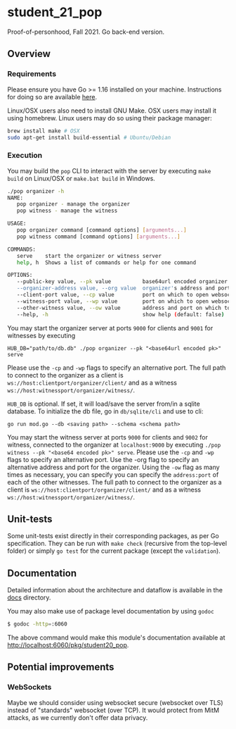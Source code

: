# student_21_pop
Proof-of-personhood, Fall 2021. Go back-end version.

## Overview

### Requirements

Please ensure you have Go >= 1.16 installed on your machine. Instructions for
doing so are available [here](https://golang.org/doc/install).

Linux/OSX users also need to install GNU Make. OSX users may install it
using homebrew. Linux users may do so using their package manager:

```bash
brew install make # OSX
sudo apt-get install build-essential # Ubuntu/Debian
```

### Execution

You may build the `pop` CLI to interact with the server by executing
`make build` on Linux/OSX or `make.bat build` in Windows.

```bash
./pop organizer -h
NAME:
   pop organizer - manage the organizer
   pop witness - manage the witness

USAGE:
   pop organizer command [command options] [arguments...]
   pop witness command [command options] [arguments...]

COMMANDS:
   serve    start the organizer or witness server
   help, h  Shows a list of commands or help for one command

OPTIONS:
   --public-key value, --pk value          base64url encoded organizer's public key
   --organizer-address value, --org value  organizer's address and port for witness to connect to organizer (default value "localhost:9002")
   --client-port value, --cp value         port on which to open websocket for clients (default value 9000 for organizer, 9002 for witness)
   --witness-port value, --wp value        port on which to open websocket for witnesses (default value 9002)
   --other-witness value, --ow value       address and port on which to connect to another witness, can be used as many times as necessary
   --help, -h                              show help (default: false)

```

You may start the organizer server at ports `9000` for clients and `9001` for witnesses by executing

```
HUB_DB="path/to/db.db" ./pop organizer --pk "<base64url encoded pk>" serve
```

Please use the `-cp` and `-wp` flags to specify an alternative port.
The full path to connect to the organizer as a client is `ws://host:clientport/organizer/client/` and as a witness `ws://host:witnessport/organizer/witness/`.

`HUB_DB` is optional. If set, it will load/save the server from/in a sqlite
database. To initialize the db file, go in `db/sqlite/cli` and use to cli:

```
go run mod.go --db <saving path> --schema <schema path>
```

You may start the witness server at ports `9000` for clients and `9002` for witness, connected to the organizer at `localhost:9000` by executing `./pop witness --pk "<base64 encoded pk>" serve`.
Please use the `-cp` and `-wp` flags to specify an alternative port.
Use the -org flag to specify an alternative address and port for the organizer.
Using the `-ow` flag as many times as necessary, you can specify you can specify the `address:port` of each of the other witnesses.
The full path to connect to the organizer as a client is `ws://host:clientport/organizer/client/` and as a witness `ws://host:witnessport/organizer/witness/`.

## Unit-tests
Some unit-tests exist directly in their corresponding packages,
as per Go specification. They can be run with `make check`
(recursive from the top-level folder) or simply `go test` for
the current package (except the `validation`).

## Documentation

Detailed information about the architecture and dataflow is available in
the [docs](docs/README.md) directory.

You may also make use of package level documentation by using `godoc`

```bash
$ godoc -http=:6060
```

The above command would make this module's documentation available at
[http://localhost:6060/pkg/student20_pop](http://localhost:6060/pkg/student20_pop).

## Potential improvements

### WebSockets
Maybe we should consider using websocket secure (websocket over TLS) instead of "standards" websocket (over TCP). It
would protect from MitM attacks, as we currently don't offer data privacy.
